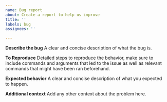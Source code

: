 ```yaml
---
name: Bug report
about: Create a report to help us improve
title: ''
labels: bug
assignees: ''

---
```


**Describe the bug**
A clear and concise description of what the bug is.

**To Reproduce**
Detailed steps to reproduce the behavior, make sure to include commands and arguments that led to the issue as well as relevant commands that might have been ran beforehand.

**Expected behavior**
A clear and concise description of what you expected to happen.

**Additional context**
Add any other context about the problem here.
